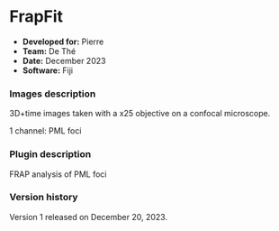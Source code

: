 # FrapFit

* **Developed for:** Pierre
* **Team:** De Thé
* **Date:** December 2023
* **Software:** Fiji

### Images description

3D+time images taken with a x25 objective on a confocal microscope.

1 channel: PML foci

### Plugin description

FRAP analysis of PML foci

### Version history

Version 1 released on December 20, 2023.
